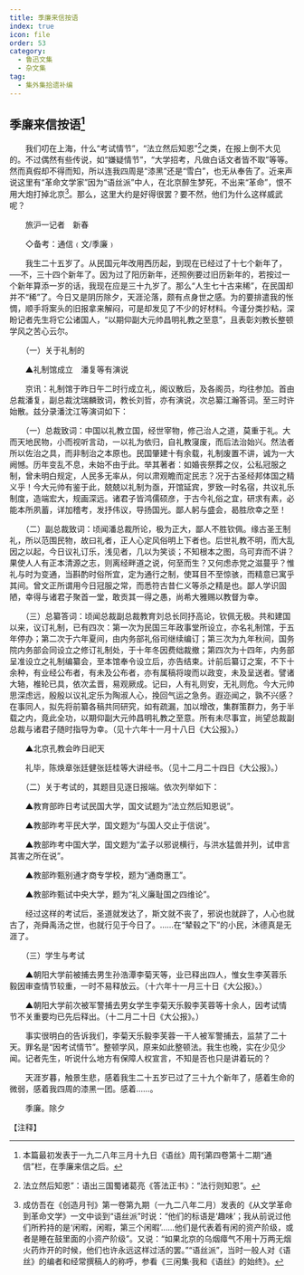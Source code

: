 ```yaml
---
title: 季廉来信按语
index: true
icon: file
order: 53
category:
  - 鲁迅文集
  - 杂文集
tag:  
  - 集外集拾遗补编
---
```


## 季廉来信按语[^①]

　　我们叨在上海，什么“考试情节”，“法立然后知恩”[^②]之类，在报上倒不大见的。不过偶然有些传说，如“嫌疑情节”，“大学招考，凡做白话文者皆不取”等等。然而真假却不得而知，所以连我四周是“漆黑”还是“雪白”，也无从奉告了。近来声说这里有“革命文学家”因为“语丝派”中人，在北京醉生梦死，不出来“革命”，恨不用大炮打掉北京[^③]。那么，这里大约是好得很罢？要不然，他们为什么这样威武呢？

　　旅沪一记者　新春

　　◇备考：通信﹙文/季廉﹚

　　我生二十五岁了。从民国元年改用西历起，到现在已经过了十七个新年了，──不，三十四个新年了。因为过了阳历新年，还照例要过旧历新年的，若按过一个新年算添一岁的话，我现在应是三十九岁了。那么“人生七十古来稀”，在民国却并不“稀”了。今日又是阴历除夕，天涯沦落，颇有点身世之感。为的要排遣我的怅惆，顺手将案头的旧报拿来解闷，可是却发见了不少的好材料。今谨分类抄粘，深盼记者先生将它公诸国人，“以期仰副大元帅昌明礼教之至意”，且表彰刘教长整顿学风之苦心云尔。

　　（一）关于礼制的

　　▲礼制馆成立　潘复等有演说

　　京讯：礼制馆于昨日午二时行成立礼，阁议散后，及各阁员，均往参加。首由总裁潘复，副总裁沈瑞麟致词，教长刘哲，亦有演说，次总纂江瀚答词。至三时许始散。兹分录潘沈江等演词如下：

　　（一）总裁致词：中国以礼教立国，经世宰物，修己治人之道，莫重于礼。大而天地民物，小而视听言动，一以礼为依归，自礼教寖废，而后法治始兴。然法者所以佐治之具，而非制治之本原也。民国肇建十有余载，礼制废置不讲，诚为一大阙憾。历年变乱不息，未始不由于此。举其著者：如婚丧祭葬之仪，公私冠服之制，曾未明白规定，人民多无率从，何以肃观瞻而定民志？况于古圣经邦体国之精义乎！今大元帅有鉴于此，兢兢以礼制为亟，开馆延宾，罗致一时名宿，共议礼乐制度，造端宏大，规画深远。诸君子皆鸿儒硕彦，于古今礼俗之宜，研求有素，必能本所夙蓄，详加稽考，发抒伟议，导扬国光。鄙人躬与盛会，曷胜欣幸之至！

　　（二）副总裁致词：顷闻潘总裁所论，极为正大，鄙人不胜钦佩。缘古圣王制礼，所以范围民物，故曰礼者，正人心定风俗明上下者也。后世礼教不明，而大乱因之以起，今日议礼订乐，浅见者，几以为笑谈；不知根本之图，乌可弃而不讲？果使人人有正本清源之志，则离经畔道之说，何至而生？又何虑赤党之滋蔓乎？惟礼与时为变通，当斟酌时俗所宜，定为通行之制，使耳目不至惊骇，而精意已寓乎其间。曾文正所谓用今日冠服之常，而悉符古昔仁义等杀之精是也。鄙人学识固陋，幸得与诸君子聚首一堂，敢贡其一得之愚，尚希大雅赐以教督为幸。

　　（三）总纂答词：顷闻总裁副总裁教育刘总长同抒高论，钦佩无极。共和建国以来，议订礼制，已有四次：第一次为民国三年政事堂所设立，亦名礼制馆，于五年停办；第二次于六年夏间，由内务部礼俗司继续编订；第三次为九年秋间，国务院内务部会同设立之修订礼制处，于十年冬因费绌裁撤；第四次为十四年，内务部呈准设立之礼制编纂会，至本馆奉令设立后，亦告结束。计前后纂订之案，不下十余种，有业经公布者，有未及公布者，亦有属稿将竣而以政变，未及呈送者。譬诸大辂，椎轮已具，依次孟晋，易观厥成。记曰，人有礼则安，无礼则危。今大元帅思深虑远，殷殷以议礼定乐为陶淑人心，挽回气运之急务。遐迩闻之，孰不兴感？在事同人，拟先将前纂各稿共同研究，如有疏漏，加以增改，集群策群力，务于半载之内，竟此全功，以期仰副大元帅昌明礼教之至意。所有未尽事宜，尚望总裁副总裁与诸君子随时指导为幸。（见十六年十一月十八日《大公报》。）

　　▲北京孔教会昨日祀天

　　礼毕，陈焕章张廷健张廷桂等大讲经书。（见十二月二十四日《大公报》。）

　　（二）关于考试的，其题目见逐日报端。依次列举如下：

　　▲教育部昨日考试民国大学，国文试题为“法立然后知恩说”。

　　▲教部昨考平民大学，国文题为“与国人交止于信说”。

　　▲教部昨考中国大学，国文题为“孟子以邪说横行，与洪水猛兽并列，试申言其害之所在说”。

　　▲教部昨甄别通才商专学校，题为“通商惠工”。

　　▲教部昨甄试中央大学，题为“礼义廉耻国之四维论”。

　　经过这样的考试后，圣道就发达了，斯文就不丧了，邪说也就辟了，人心也就古了，尧舜禹汤之世，也就行见于今日了。……在“辇毂之下”的小民，沐德真是无涯了。

　　（三）学生与考试

　　▲朝阳大学前被捕去男生孙浩潭李菊天等，业已释出四人，惟女生李芙蓉乐毅因审查情节较重，一时不易释放云。（十六年十一月三十日《大公报》。）

　　▲朝阳大学前次被军警捕去男女学生李菊天乐毅李芙蓉等十余人，因考试情节不关重要均已先后释出。（十二月二十日《大公报》。）

　　事实很明白的告诉我们，李菊天乐毅李芙蓉一干人被军警捕去，监禁了二十天。罪名是“因考试情节”。整顿学风，原来如此整顿法。我生也晚，实在少见少闻。记者先生，听说什么地方有保障人权宣言，不知是否也只是讲着玩的？

　　天涯岁暮，触景生悲，感着我生二十五岁已过了三十九个新年了，感着生命的微弱，感着我四周的漆黑一团。感着……。

　　季廉。除夕

【注释】

[^①]:本篇最初发表于一九二八年三月十九日《语丝》周刊第四卷第十二期“通信”栏，在季廉来信之后。

[^②]:法立然后知恩”：语出三国蜀诸葛亮《答法正书》：“法行则知恩”。

[^③]:成仿吾在《创造月刊》第一卷第九期（一九二八年二月）发表的《从文学革命到革命文学》一文中谈到“语丝派”时说：“他们的标语是‘趣味’；我从前说过他们所矜持的是‘闲暇，闲暇，第三个闲暇’……他们是代表着有闲的资产阶级，或者是睡在鼓里面的小资产阶级”。又说：“如果北京的乌烟瘴气不用十万两无烟火药炸开的时候，他们也许永远这样过活的罢。”“语丝派”，当时一般人对《语丝》的编者和经常撰稿人的称呼，参看《三闲集·我和《语丝》的始终》。
